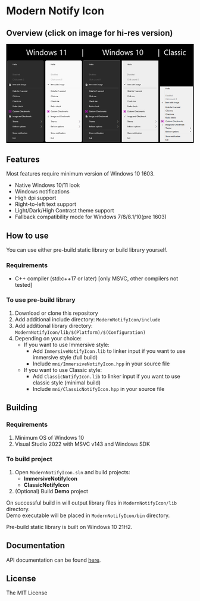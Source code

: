 # Modern Notify Icon

## Overview (click on image for hi-res version)

[![Overview](gallery/overview_lowres.png "Click for hi-res version")](gallery/overview.png)

## Features

Most features require minimum version of Windows 10 1603.

- Native Windows 10/11 look
- Windows notifications
- High dpi support
- Right-to-left text support
- Light/Dark/High Contrast theme support
- Fallback compatibility mode for Windows 7/8/8.1/10(pre 1603)

## How to use

You can use either pre-build static library or build library yourself.

### Requirements

- C++ compiler (std:c++17 or later) [only MSVC, other compilers not tested]

### To use pre-build library

1. Download or clone this repository
2. Add additional include directory: ```ModernNotifyIcon/include```
3. Add additional library directory: ```ModernNotifyIcon/lib/$(Platform)/$(Configuration)```
4. Depending on your choice:
    - If you want to use Immersive style:
        - Add ```ImmersiveNotifyIcon.lib``` to linker input if you want to use immersive style (full build)
        - Include ```mni/ImmersiveNotifyIcon.hpp``` in your source file
    - If you want to use Classic style:
        - Add ```ClassicNotifyIcon.lib``` to linker input if you want to use classic style (minimal build)
        - Include ```mni/ClassicNotifyIcon.hpp``` in your source file

## Building

### Requirements

1. Minimum OS of Windows 10
2. Visual Studio 2022 with MSVC v143 and Windows SDK

### To build project

1. Open ```ModernNotifyIcon.sln``` and build projects:
    - **ImmersiveNotifyIcon**
    - **ClassicNotifyIcon**
2. (Optional) Build **Demo** project

On successful build in will output library files in ```ModernNotifyIcon/lib``` directory.</br>
Demo executable will be placed in ```ModernNotifyIcon/bin``` directory.

Pre-build static library is built on Windows 10 21H2.

## Documentation

API documentation can be found [here](docs/README.md).

## License

The MIT License

